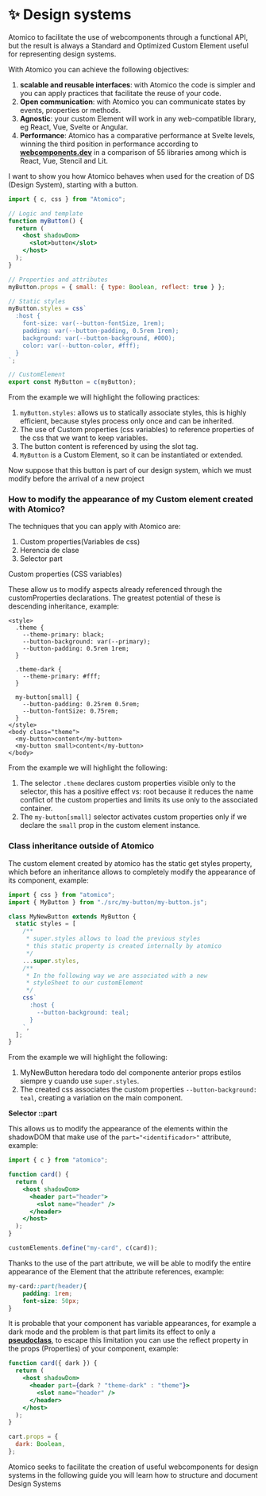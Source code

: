 # ✨ Design systems

Atomico to facilitate the use of webcomponents through a functional API, but the result is always a Standard and Optimized Custom Element useful for representing design systems.

With Atomico you can achieve the following objectives:

1. **scalable and reusable interfaces**: with Atomico the code is simpler and you can apply practices that facilitate the reuse of your code.
2. **Open communication**: with Atomico you can communicate states by events, properties or methods.
3. **Agnostic**: your custom Element will work in any web-compatible library, eg React, Vue, Svelte or Angular.
4. **Performance**: Atomico has a comparative performance at Svelte levels, winning the third position in performance according to [**webcomponents.dev**](https://twitter.com/atomicojs/status/1391775734641745929) in a comparison of 55 libraries among which is React, Vue, Stencil and Lit.

I want to show you how Atomico behaves when used for the creation of DS \(Design System\), starting with a button.

```jsx
import { c, css } from "Atomico";

// Logic and template
function myButton() {
  return (
    <host shadowDom>
      <slot>button</slot>
    </host>
  );
}

// Properties and attributes
myButton.props = { small: { type: Boolean, reflect: true } };

// Static styles
myButton.styles = css`
  :host {
    font-size: var(--button-fontSize, 1rem);
    padding: var(--button-padding, 0.5rem 1rem);
    background: var(--button-background, #000);
    color: var(--button-color, #fff);
  }
`;

// CustomElement
export const MyButton = c(myButton);
```

From the example we will highlight the following practices:

1. `myButton.styles`: allows us to statically associate styles, this is highly efficient, because styles process only once and can be inherited.
2. The use of Custom properties \(css variables\) to reference properties of the css that we want to keep variables.
3. The button content is referenced by using the slot tag.
4. `MyButton` is a Custom Element, so it can be instantiated or extended.

Now suppose that this button is part of our design system, which we must modify before the arrival of a new project

### How to modify the appearance of my Custom element created with Atomico?

The techniques that you can apply with Atomico are:

1. Custom properties\(Variables de css\)
2. Herencia de clase
3. Selector part

Custom properties \(CSS variables\) 

These allow us to modify aspects already referenced through the customProperties declarations. The greatest potential of these is descending inheritance, example:

```markup
<style>
  .theme {
    --theme-primary: black;
    --button-background: var(--primary);
    --button-padding: 0.5rem 1rem;
  }

  .theme-dark {
    --theme-primary: #fff;
  }

  my-button[small] {
    --button-padding: 0.25rem 0.5rem;
    --button-fontSize: 0.75rem;
  }
</style>
<body class="theme">
  <my-button>content</my-button>
  <my-button small>content</my-button>
</body>
```

From the example we will highlight the following:

1. The selector `.theme` declares custom properties visible only to the selector, this has a positive effect vs: root because it reduces the name conflict of the custom properties and limits its use only to the associated container.
2. The `my-button[small]` selector activates custom properties only if we declare the `small` prop in the custom element instance.

### Class inheritance outside of Atomico

The custom element created by atomico has the static get styles property, which before an inheritance allows to completely modify the appearance of its component, example:

```javascript
import { css } from "atomico";
import { MyButton } from "./src/my-button/my-button.js";

class MyNewButton extends MyButton {
  static styles = [
    /**
     * super.styles allows to load the previous styles
     * this static property is created internally by atomico
     */
    ...super.styles,
    /**
     * In the following way we are associated with a new
     * styleSheet to our customElement
     */
    css`
      :host {
        --button-background: teal;
      }
    `,
  ];
}
```

From the example we will highlight the following:

1. MyNewButton heredara todo del componente anterior props estilos siempre y cuando use `super.styles`.
2. The created css associates the custom properties `--button-background: teal`, creating a variation on the main component.

**Selector ::part**

This allows us to modify the appearance of the elements within the shadowDOM that make use of the `part="<identificador>"` attribute, example:

```jsx
import { c } from "atomico";

function card() {
  return (
    <host shadowDom>
      <header part="header">
        <slot name="header" />
      </header>
    </host>
  );
}

customElements.define("my-card", c(card));
```

Thanks to the use of the part attribute, we will be able to modify the entire appearance of the Element that the attribute references, example:

```css
my-card::part(header){
    padding: 1rem;
    font-size: 50px;
}

```

It is probable that your component has variable appearances, for example a dark mode and the problem is that part limits its effect to only a [**pseudoclass**](https://developer.mozilla.org/en-US/docs/Web/CSS/Pseudo-classes), to escape this limitation you can use the reflect property in the props \(Properties\) of your component, example:

```jsx
function card({ dark }) {
  return (
    <host shadowDom>
      <header part={dark ? "theme-dark" : "theme"}>
        <slot name="header" />
      </header>
    </host>
  );
}

cart.props = {
  dark: Boolean,
};
```

Atomico seeks to facilitate the creation of useful webcomponents for design systems in the following guide you will learn how to structure and document Design Systems

